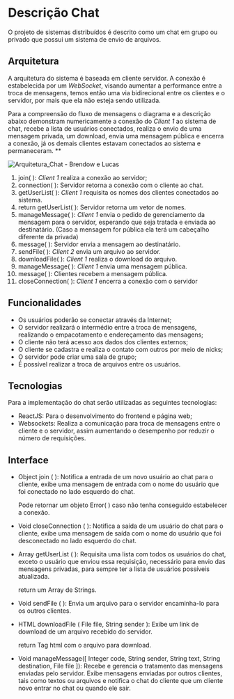 # Descrição Chat

O projeto de sistemas distribuídos é descrito como um chat em grupo ou privado que possui um sistema de envio de arquivos.

## Arquitetura

A arquitetura do sistema é baseada em cliente servidor. A conexão é estabelecida por um *WebSocket*, visando aumentar a performance entre a troca de mensagens, temos então uma via bidirecional entre os clientes e o servidor, por mais que ela não esteja sendo utilizada.

Para a compreensão do fluxo de mensagens o diagrama e a descrição abaixo demonstram numericamente a conexão do *Client 1* ao sistema de chat, recebe a lista de usuários conectados, realiza o envio de uma mensagem privada, um download, envia uma mensagem pública e encerra a conexão, já os demais clientes estavam conectados ao sistema e permaneceram. **

![Arquitetura_Chat - Brendow e Lucas](https://user-images.githubusercontent.com/7331149/119402094-d0e80800-bcb2-11eb-8384-1a5c06f274b6.jpg)

1. join( ): *Client 1* realiza a conexão ao servidor;
2. connection( ): Servidor retorna a conexão com o cliente ao chat.
3. getUserList( ): *Client 1* requisita os nomes dos clientes conectados ao sistema.
4. return getUserList( ): Servidor retorna um vetor de nomes.
5. manageMessage( ): *Client 1* envia o pedido de gerenciamento da mensagem para o servidor, esperando que seja tratada e enviada ao destinatário. (Caso a mensagem for pública ela terá um cabeçalho diferente da privada)
6. message( ): Servidor envia a mensagem ao destinatário.
7. sendFile( ): *Client 2* envia um arquivo ao servidor.
8. downloadFile( ): *Client 1* realiza o download do arquivo.
9. manageMessage( ): *Client 1* envia uma mensagem pública.
10. message( ): Clientes recebem a mensagem pública.
11. closeConnection( ): *Client 1* encerra a conexão com o servidor

## Funcionalidades

- Os usuários poderão se conectar através da Internet;
- O servidor realizará o intermédio entre a troca de mensagens, realizando o empacotamento e endereçamento das mensagens;
- O cliente não terá acesso aos dados dos clientes externos;
- O cliente se cadastra e realiza o contato com outros por meio de nicks;
- O servidor pode criar uma sala de grupo;
- É possível realizar a troca de arquivos entre os usuários.

## Tecnologias

Para a implementação do chat serão utilizadas as seguintes tecnologias:

- ReactJS: Para o desenvolvimento do frontend e página web;
- Websockets: Realiza a comunicação para troca de mensagens entre o cliente e o servidor, assim aumentando o desempenho por reduzir o número de requisições.

## Interface

- Object join ( ): Notifica a entrada de um novo usuário ao chat para o cliente, exibe uma mensagem de entrada com o nome do usuário que foi conectado no lado esquerdo do chat.

    Pode retornar um objeto Error( ) caso não tenha conseguido estabelecer a conexão.

- Void closeConnection ( ): Notifica a saída de um usuário do chat para o cliente, exibe uma mensagem de saída com o nome do usuário que foi desconectado no lado esquerdo do chat.

- Array getUserList ( ): Requisita uma lista com todos os usuários do chat, exceto o usuário que enviou essa requisição, necessário para envio das mensagens privadas, para sempre ter a lista de usuários possíveis atualizada.

    return um Array de Strings.

- Void sendFile ( ): Envia um arquivo para o servidor encaminha-lo para os outros clientes.

- HTML downloadFile ( File file, String sender ): Exibe um link de download de um arquivo recebido do servidor.

    return Tag html com o arquivo para download.

- Void manageMessage([ Integer code, String sender, String text, String destination, File file ]): Recebe e gerencia o tratamento das mensagens enviadas pelo servidor. Exibe mensagens enviadas por outros clientes, tais como textos ou arquivos e notifica o chat do cliente que um cliente novo entrar no chat ou quando ele sair.
